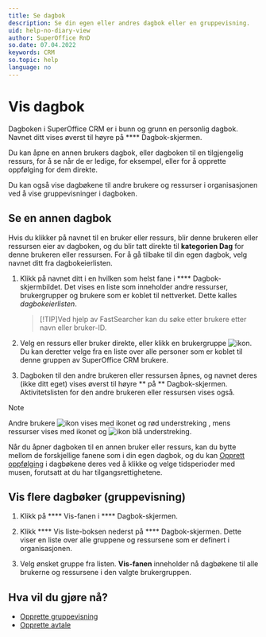 ```yaml
---
title: Se dagbok
description: Se din egen eller andres dagbok eller en gruppevisning.
uid: help-no-diary-view
author: SuperOffice RnD
so.date: 07.04.2022
keywords: CRM
so.topic: help
language: no
---
```


# Vis dagbok

Dagboken i SuperOffice CRM er i bunn og grunn en personlig dagbok. Navnet ditt vises øverst til høyre på **** Dagbok-skjermen.

Du kan åpne en annen brukers dagbok, eller dagboken til en tilgjengelig ressurs, for å se når de er ledige, for eksempel, eller for å opprette oppfølging for dem direkte.

Du kan også vise dagbøkene til andre brukere og ressurser i organisasjonen ved å vise gruppevisninger i dagboken.

## Se en annen dagbok

Hvis du klikker på navnet til en bruker eller ressurs, blir denne brukeren eller ressursen eier av dagboken, og du blir tatt direkte til **kategorien Dag** for denne brukeren eller ressursen. For å gå tilbake til din egen dagbok, velg navnet ditt fra dagbokeierlisten.

1. Klikk på navnet ditt i en hvilken som helst fane i **** Dagbok-skjermbildet. Det vises en liste som inneholder andre ressurser, brukergrupper og brukere som er koblet til nettverket. Dette kalles *dagbokeierlisten*.

    > [!TIP]Ved hjelp av FastSearcher kan du søke etter brukere etter navn eller bruker-ID.
    > 
2. Velg en ressurs eller bruker direkte, eller klikk en brukergruppe ![ikon][img1]. Du kan deretter velge fra en liste over alle personer som er koblet til denne gruppen av SuperOffice CRM brukere.

3. Dagboken til den andre brukeren eller ressursen åpnes, og navnet deres (ikke ditt eget) vises øverst til høyre ** på ** Dagbok-skjermen. Aktivitetslisten for den andre brukeren eller ressursen vises også.

> [!NOTE]
> Andre brukere ![ikon][img2] vises med ikonet og rød understreking  , mens ressurser vises med ikonet og ![ikon][img3] blå understreking.

Når du åpner dagboken til en annen bruker eller ressurs, kan du bytte mellom de forskjellige fanene som i din egen dagbok, og du kan [Opprett oppfølging][2] i dagbøkene deres ved å klikke og velge tidsperioder med musen, forutsatt at du har tilgangsrettighetene.

## Vis flere dagbøker (gruppevisning)

1. Klikk på **** Vis-fanen i **** Dagbok-skjermen.

2. Klikk **** Vis liste-boksen nederst på **** Dagbok-skjermen. Dette viser en liste over alle gruppene og ressursene som er definert i organisasjonen.

3. Velg ønsket gruppe fra listen. **Vis-fanen** inneholder nå dagbøkene til alle brukerne og ressursene i den valgte brukergruppen.

## Hva vil du gjøre nå?

* [Opprette gruppevisning][1]
* [Opprette avtale][2]

<!-- Referenced links -->
[1]: create-view.md
[2]: create-follow-up.md

<!-- Referenced images -->
[img1]: ../../../../common/icons/menu-arrow.png
[img2]: ../../../media/icons/diary-owner-person.bmp
[img3]: ../../../media/icons/diary-owner-resource.bmp
